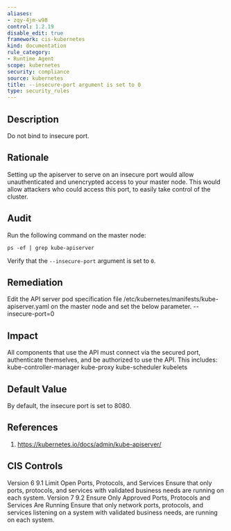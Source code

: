 ```yaml
---
aliases:
- zqy-4jm-w98
control: 1.2.19
disable_edit: true
framework: cis-kubernetes
kind: documentation
rule_category:
- Runtime Agent
scope: kubernetes
security: compliance
source: kubernetes
title: --insecure-port argument is set to 0
type: security_rules
---
```


## Description

Do not bind to insecure port.

## Rationale

Setting up the apiserver to serve on an insecure port would allow unauthenticated and unencrypted access to your master node. This would allow attackers who could access this port, to easily take control of the cluster.

## Audit

Run the following command on the master node: 
```
ps -ef | grep kube-apiserver
```
Verify that the `--insecure-port` argument is set to `0`.

## Remediation

Edit the API server pod specification file /etc/kubernetes/manifests/kube-apiserver.yaml on the master node and set the below parameter. --insecure-port=0

## Impact

All components that use the API must connect via the secured port, authenticate themselves, and be authorized to use the API. This includes: kube-controller-manager kube-proxy kube-scheduler kubelets

## Default Value

By default, the insecure port is set to 8080.

## References

1. https://kubernetes.io/docs/admin/kube-apiserver/

## CIS Controls

Version 6 9.1 Limit Open Ports, Protocols, and Services Ensure that only ports, protocols, and services with validated business needs are running on each system. Version 7 9.2 Ensure Only Approved Ports, Protocols and Services Are Running Ensure that only network ports, protocols, and services listening on a system with validated business needs, are running on each system.
